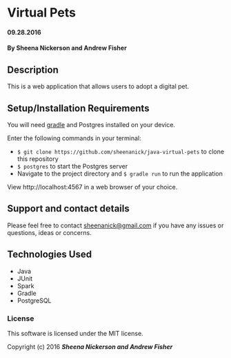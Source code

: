 # Virtual Pets

#### 09.28.2016

#### By **Sheena Nickerson** and **Andrew Fisher**

## Description

This is a web application that allows users to adopt a digital pet.

## Setup/Installation Requirements

You will need [gradle](https://gradle.org/gradle-download/) and Postgres installed on your device.

Enter the following commands in your terminal:
* `$ git clone https://github.com/sheenanick/java-virtual-pets` to clone this repository
* `$ postgres` to start the Postgres server
* Navigate to the project directory and `$ gradle run` to run the application

View http://localhost:4567 in a web browser of your choice.

## Support and contact details

Please feel free to contact sheenanick@gmail.com if you have any issues or questions, ideas or concerns.

## Technologies Used

* Java
* JUnit
* Spark
* Gradle
* PostgreSQL

### License

This software is licensed under the MIT license.

Copyright (c) 2016 **_Sheena Nickerson and Andrew Fisher_**
